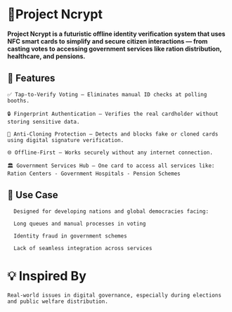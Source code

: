 # 🔐Project Ncrypt

**Project Ncrypt is a futuristic offline identity verification system that uses NFC smart cards to simplify and secure citizen interactions 
— from casting votes to accessing government services like ration distribution, healthcare, and pensions.**

## 🚀 Features
    ✅ Tap-to-Verify Voting – Eliminates manual ID checks at polling booths.

    🔒 Fingerprint Authentication – Verifies the real cardholder without storing sensitive data.

    🚫 Anti-Cloning Protection – Detects and blocks fake or cloned cards using digital signature verification.

    🌐 Offline-First – Works securely without any internet connection.

    🏛️ Government Services Hub – One card to access all services like: Ration Centers - Government Hospitals - Pension Schemes 


## 🎯 Use Case
      Designed for developing nations and global democracies facing:

      Long queues and manual processes in voting

      Identity fraud in government schemes

      Lack of seamless integration across services

# 💡 Inspired By
    Real-world issues in digital governance, especially during elections and public welfare distribution.


